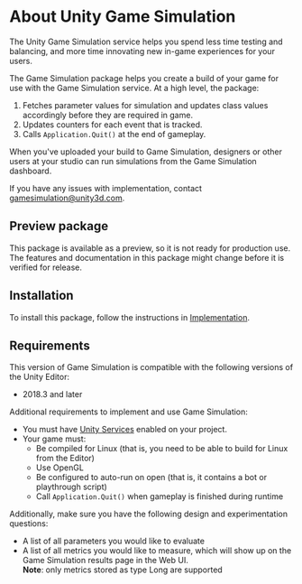 # About Unity Game Simulation
The Unity Game Simulation service helps you spend less time testing and balancing, and more time innovating new in-game experiences for your users.

The Game Simulation package helps you create a build of your game for use with the Game Simulation service. At a high level, the package:
1. Fetches parameter values for simulation and updates class values accordingly before they are required in game.
2. Updates counters for each event that is tracked.
3. Calls `Application.Quit()` at the end of gameplay.

When you've uploaded your build to Game Simulation, designers or other users at your studio can run simulations from the Game Simulation dashboard.

If you have any issues with implementation, contact [gamesimulation@unity3d.com](mailto:gamesimulation@unity3d.com).

## Preview package
This package is available as a preview, so it is not ready for production use. The features and documentation in this package might change before it is verified for release.

<a name="Installation"></a>
## Installation

To install this package, follow the instructions in [Implementation](ImplementationGuide.md).

## Requirements
This version of Game Simulation is compatible with the following versions of the Unity Editor:
* 2018.3 and later

Additional requirements to implement and use Game Simulation:
* You must have [Unity Services](https://docs.unity3d.com/Manual/SettingUpProjectServices.html) enabled on your project.
* Your game must:
  * Be compiled for Linux (that is, you need to be able to build for Linux from the Editor)
  * Use OpenGL
  * Be configured to auto-run on open (that is, it contains a bot or playthrough script)
  * Call `Application.Quit()` when gameplay is finished during runtime

Additionally, make sure you have the following design and experimentation questions:
* A list of all parameters you would like to evaluate
* A list of all metrics you would like to measure, which will show up on the Game Simulation results page in the Web UI.<br /> **Note**: only metrics stored as type Long are supported